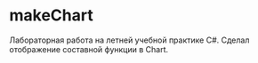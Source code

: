 # makeChart
Лабораторная работа на летней учебной практике C#. Сделал отображение составной функции в Chart. 
